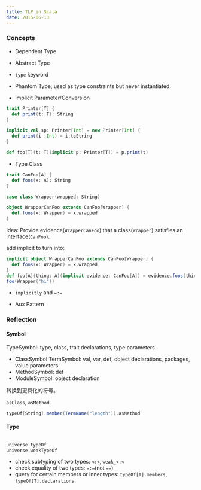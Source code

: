 ```yaml
---
title: TLP in Scala
date: 2015-06-13
---
```


### Concepts ###

- Dependent Type
- Abstract Type
- `type` keyword

- Phantom Type, used as type constraints but never instantiated.

- Implicit Parameter/Conversion

``` scala
trait Printer[T] {
  def print(t: T): String
}

implicit val sp: Printer[Int] = new Printer[Int] {
  def print(i :Int) = i.toString
}

def foo[T](t: T)(implicit p: Printer[T]) = p.print(t)
```

- Type Class

``` scala
trait CanFoo[A] {
  def foos(x: A): String
}

case class Wrapper(wrapped: String)

object WrapperCanFoo extends CanFoo[Wrapper] {
  def foos(x: Wrapper) = x.wrapped
}
```
Idea: Provide evidence(`WrapperCanFoo`) that a class(`Wrapper`) satisfies an interface(`CanFoo`).

add implicit to turn into:

``` scala
implicit object WrapperCanFoo extends CanFoo[Wrapper] {
  def foos(x: Wrapper) = x.wrapped
}
def foo[A](thing: A)(implicit evidence: CanFoo[A]) = evidence.foos(thing)
foo(Wrapper("hi"))
```

- `implicitly` and `=:=`

- Aux Pattern


### Reflection ###

#### Symbol ####

TypeSymbol: type, class, trait declarations, type parameters.
  - ClassSymbol
TermSymbol: val, var, def, object declarations, packages, value parameters.
  - MethodSymbol: def
  - ModuleSymbol: object declaration

转换到更具化的符号。

`asClass`,
`asMethod`

``` scala
typeOf[String].member(TermName("length")).asMethod
```

#### Type ####

``` scala

universe.typeOf
universe.weakTypeOf

```

- check subtyping of two types: `<:<`, `weak_<:<`
- check equality of two types: `=:=`(not `==`)
- query for certain members or inner types: `typeOf[T].members`, `typeOf[T].declarations`


